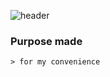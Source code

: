![header](https://capsule-render.vercel.app/api?type=cylinder&text=Elevue&color=random&desc=Tools%20for%20managing%20servers&&animation=fadeIn&fontAlign=30&descAlign=70&height=200&fontAlignY=50&descAlignY=50&descSize=30)

### Purpose made
```
> for my convenience
